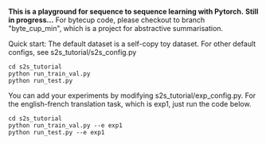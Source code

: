 **This is a playground for sequence to sequence learning with Pytorch.**
**Still in progress...**
For bytecup code, please checkout to branch "byte_cup_min", which is a project for abstractive summarisation.

Quick start:
The default dataset is a self-copy toy dataset. For other default configs, see s2s_tutorial/s2s_config.py

```
cd s2s_tutorial
python run_train_val.py
python run_test.py
```

You can add your experiments by modifying s2s_tutorial/exp_config.py. For the english-french translation task, which is exp1, just run the code below. 

```
cd s2s_tutorial
python run_train_val.py --e exp1
python run_test.py --e exp1
```
